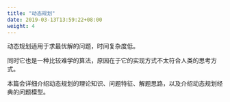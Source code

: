 ```yaml
---
title: "动态规划"
date: 2019-03-13T13:59:22+08:00
weight: 4
---
```


动态规划适用于求最优解的问题，时间复杂度低。

同时它也是一种比较难学的算法，原因在于它的实现方式不太符合人类的思考方式。

本篇会详细介绍动态规划的理论知识、问题特征、解题思路，以及介绍动态规划经典的问题模型。
